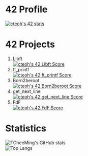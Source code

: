 # 42 Profile
[![cteoh's 42 stats](https://badge42.vercel.app/api/v2/clj2mulun019608meuhvnlwn8/stats?cursusId=21&coalitionId=183)](https://github.com/JaeSeoKim/badge42)

# 42 Projects
1. Libft<br>[![cteoh's 42 Libft Score](https://badge42.vercel.app/api/v2/clj2mulun019608meuhvnlwn8/project/3094997)](https://github.com/JaeSeoKim/badge42)
2. ft_printf<br>[![cteoh's 42 ft_printf Score](https://badge42.vercel.app/api/v2/clj2mulun019608meuhvnlwn8/project/3110929)](https://github.com/JaeSeoKim/badge42)
3. Born2beroot<br>[![cteoh's 42 Born2beroot Score](https://badge42.vercel.app/api/v2/clj2mulun019608meuhvnlwn8/project/3124475)](https://github.com/JaeSeoKim/badge42)
4. get_next_line<br>[![cteoh's 42 get_next_line Score](https://badge42.vercel.app/api/v2/clj2mulun019608meuhvnlwn8/project/3148128)](https://github.com/JaeSeoKim/badge42)
5. FdF<br>[![cteoh's 42 FdF Score](https://badge42.vercel.app/api/v2/clj2mulun019608meuhvnlwn8/project/3159934)](https://github.com/JaeSeoKim/badge42)

# Statistics
![TCheeMing's GitHub stats](https://github-readme-stats.vercel.app/api?username=TCheeMing&show_icons=true&theme=midnight-purple)<br>
![Top Langs](https://github-readme-stats.vercel.app/api/top-langs/?username=TCheeMing&layout=compact&theme=midnight-purple)
